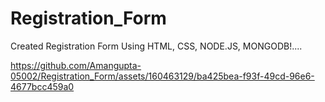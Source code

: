 # Registration_Form
Created Registration Form Using HTML, CSS, NODE.JS, MONGODB!....

https://github.com/Amangupta-05002/Registration_Form/assets/160463129/ba425bea-f93f-49cd-96e6-4677bcc459a0
